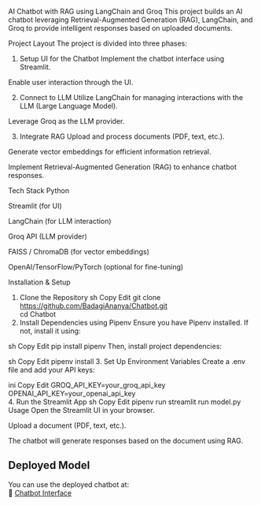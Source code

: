 AI Chatbot with RAG using LangChain and Groq
This project builds an AI chatbot leveraging Retrieval-Augmented Generation (RAG), LangChain, and Groq to provide intelligent responses based on uploaded documents.

Project Layout
The project is divided into three phases:

1. Setup UI for the Chatbot
Implement the chatbot interface using Streamlit.

Enable user interaction through the UI.

2. Connect to LLM
Utilize LangChain for managing interactions with the LLM (Large Language Model).

Leverage Groq as the LLM provider.

3. Integrate RAG
Upload and process documents (PDF, text, etc.).

Generate vector embeddings for efficient information retrieval.

Implement Retrieval-Augmented Generation (RAG) to enhance chatbot responses.

Tech Stack
Python

Streamlit (for UI)

LangChain (for LLM interaction)

Groq API (LLM provider)

FAISS / ChromaDB (for vector embeddings)

OpenAI/TensorFlow/PyTorch (optional for fine-tuning)

Installation & Setup
1. Clone the Repository
sh
Copy
Edit
git clone https://github.com/BadagiAnanya/Chatbot.git  
cd Chatbot
2. Install Dependencies using Pipenv
Ensure you have Pipenv installed. If not, install it using:

sh
Copy
Edit
pip install pipenv
Then, install project dependencies:

sh
Copy
Edit
pipenv install
3. Set Up Environment Variables
Create a .env file and add your API keys:

ini
Copy
Edit
GROQ_API_KEY=your_groq_api_key  
OPENAI_API_KEY=your_openai_api_key  
4. Run the Streamlit App
sh
Copy
Edit
pipenv run streamlit run model.py
Usage
Open the Streamlit UI in your browser.

Upload a document (PDF, text, etc.).

The chatbot will generate responses based on the document using RAG.

## **Deployed Model**  
You can use the deployed chatbot at:  
📌 [Chatbot Interface](https://github.com/BadagiAnanya/Chatbot/blob/main/Chatbot/model.py)
